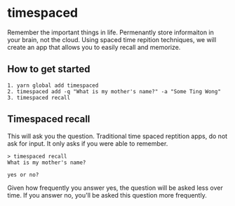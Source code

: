 # timespaced
Remember the important things in life. Permenantly store informaiton in your brain, not the cloud. Using spaced time repition techniques, we will create an app that allows you to easily recall and memorize. 

## How to get started

```
1. yarn global add timespaced
2. timespaced add -q "What is my mother's name?" -a "Some Ting Wong"
3. timespaced recall
```

## Timespaced recall
This will ask you the question. Traditional time spaced reptition apps, do not ask for input. It only asks if you were able to remember. 

```
> timespaced recall
What is my mother's name?

yes or no?
```
Given how frequently you answer yes, the question will be asked less over time. If you answer no, you'll be asked this question more frequently.
